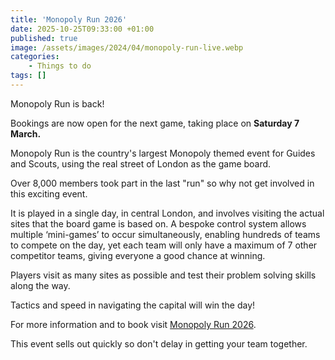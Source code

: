 ```yaml
---
title: 'Monopoly Run 2026'
date: 2025-10-25T09:33:00 +01:00
published: true
image: /assets/images/2024/04/monopoly-run-live.webp
categories:
    - Things to do
tags: []
---
```

Monopoly Run is back!

Bookings are now open for the next game, taking place on **Saturday 7 March.**

Monopoly Run is the country's largest Monopoly themed event for Guides and Scouts, using the real street of London as the game board.

Over 8,000 members took part in the last "run" so why not get involved in this exciting event.

It is played in a single day, in central London, and involves visiting the actual sites that the board game is based on. A bespoke control system allows multiple ‘mini-games’ to occur simultaneously, enabling hundreds of teams to compete on the day, yet each team will only have a maximum of 7 other competitor teams, giving everyone a good chance at winning.

Players visit as many sites as possible and test their problem solving skills along the way.

Tactics and speed in navigating the capital will win the day!

For more information and to book visit [Monopoly Run 2026](https://monopoly-run.co.uk).

This event sells out quickly so don't delay in getting your team together.
